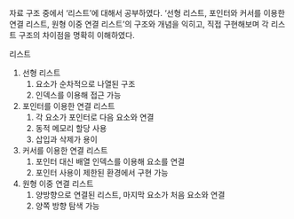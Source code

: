 자료 구조 중에서 ‘리스트’에 대해서 공부하였다.
‘선형 리스트, 포인터와 커서를 이용한 연결 리스트, 원형 이중 연결 리스트’의 구조와 개념을 익히고, 직접 구현해보며 각 리스트 구조의 차이점을 명확히 이해하였다.

리스트

1. 선형 리스트
    1. 요소가 순차적으로 나열된 구조
    2. 인덱스를 이용해 접근 가능
2. 포인터를 이용한 연결 리스트
    1. 각 요소가 포인터로 다음 요소와 연결
    2. 동적 메모리 할당 사용
    3. 삽입과 삭제가 용이
3. 커서를 이용한 연결 리스트
    1. 포인터 대신 배열 인덱스를 이용해 요소를 연결
    2. 포인터 사용이 제한된 환경에서 구현 가능
4. 원형 이중 연결 리스트
    1. 양방향으로 연결된 리스트, 마지막 요소가 처음 요소와 연결
    2. 양쪽 방향 탐색 가능
